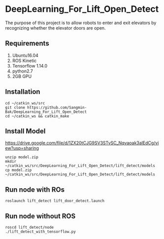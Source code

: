 # DeepLearning_For_Lift_Open_Detect
The purpose of this project is to allow robots to enter and exit elevators by recognizing whether the elevator doors are open.

## Requirements
1. Ubuntu16.04
2. ROS Kinetic
3. Tensorflow 1.14.0 
4. python2.7
5. 2GB GPU

## Installation
```
cd ~/catkin_ws/src
git clone https://github.com/Sangmin-Bak/DeepLearning_For_Lift_Open_Detect
cd ~/catkin_ws && catkin_make
```

## Install Model
https://drive.google.com/file/d/1ZX20tCJG9SV3STvSC_Nqvaoak3alEdCg/view?usp=sharing
```
unzip model.zip
mkdir ~/catkin_ws/src/DeepLearning_For_Lift_Open_Detect/lift_detect/models
cp model.zip ~/catkin_ws/src/DeepLearning_For_Lift_Open_Detect/lift_detect/models
```

## Run node with ROs
```
roslaunch lift_detect lift_door_detect.launch
```

## Run node without ROS
```
roscd lift_detect/node
./lift_detect_with_tensorflow.py
```
